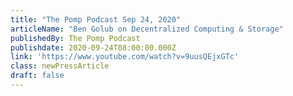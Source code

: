 ```yaml
---
title: "The Pomp Podcast Sep 24, 2020"
articleName: "Ben Golub on Decentralized Computing & Storage"
publishedBy: The Pomp Podcast
publishdate: 2020-09-24T08:00:00.000Z
link: 'https://www.youtube.com/watch?v=9uusQEjxGTc'
class: newPressArticle
draft: false
---
```

